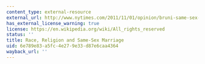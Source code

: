 ```yaml
---
content_type: external-resource
external_url: http://www.nytimes.com/2011/11/01/opinion/bruni-same-sex-marriage-and-blacks.html?mtrref=www.google.com&gwh=91065CDA29A9AE922F2C3B6E5D44F620&gwt=pay&assetType=opinion
has_external_license_warning: true
license: https://en.wikipedia.org/wiki/All_rights_reserved
status: ''
title: Race, Religion and Same-Sex Marriage
uid: 6e789e83-a5fc-4e27-9e33-d87e6caa4364
wayback_url: ''
---
```

